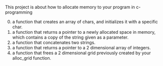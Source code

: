 This project is about how to allocate memory to your program in c-programming
 
0. a function that creates an array of chars, and initializes it with a specific char.
1.  a function that returns a pointer to a newly allocated space in memory, which contains a copy of the string given as a parameter.
2.  a function that concatenates two strings.
3.  a function that returns a pointer to a 2 dimensional array of integers.
4.   a function that frees a 2 dimensional grid previously created by your alloc_grid function.

